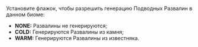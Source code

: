 Установите флажок, чтобы разрешить генерацию Подводных Развалин в данном биоме:
* **NONE:** Развалины не генерируются;
* **COLD:** Генерируются Развалины из камня;
* **WARM:** Генерируются Развалины из известняка.